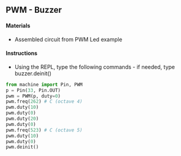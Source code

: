 ## PWM - Buzzer

#### Materials
 - Assembled circuit from PWM Led example

#### Instructions
 - Using the REPL, type the following commands - if needed, type buzzer.deinit()
```Python
from machine import Pin, PWM
p = Pin(33, Pin.OUT)
pwm = PWM(p, duty=0)
pwm.freq(262) # C (octave 4)
pwm.duty(10)
pwm.duty(0)
pwm.duty(20)
pwm.duty(0)
pwm.freq(523) # C (octave 5)
pwm.duty(10)
pwm.duty(0)
pwm.deinit()
```
